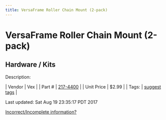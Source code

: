 ```yaml
---
title: VersaFrame Roller Chain Mount (2-pack)
---
```


# VersaFrame Roller Chain Mount (2-pack)
## Hardware / Kits
Description: 	 

| Vendor | Vex | 
| Part # | [217-4400](http://www.vexrobotics.com/vexpro/versaframe/linear-motion.html) | 
| Unit Price | $2.99 | 
| Tags: | [suggest tags](https://docs.google.com/forms/d/e/1FAIpQLSeWyY8v3RgOty-MyWmh9U0iivNYN_molChYyS-0U-o-kOAv_g/viewform) | 

Last updated: Sat Aug 19 23:35:17 PDT 2017

 [Incorrect/Incomplete information?](https://docs.google.com/forms/d/e/1FAIpQLSeWyY8v3RgOty-MyWmh9U0iivNYN_molChYyS-0U-o-kOAv_g/viewform)